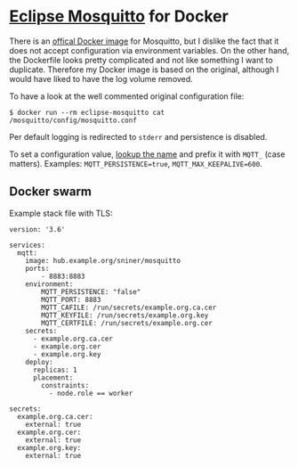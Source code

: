 # [Eclipse Mosquitto][2] for Docker

There is an [offical Docker image][3] for Mosquitto, but I dislike the fact
that it does not accept configuration via environment variables. On the other
hand, the Dockerfile looks pretty complicated and not like something I want to
duplicate. Therefore my Docker image is based on the original, although
I would have liked to have the log volume removed.

To have a look at the well commented original configuration file:

```
$ docker run --rm eclipse-mosquitto cat /mosquitto/config/mosquitto.conf
```

Per default logging is redirected to `stderr` and persistence is disabled.

To set a configuration value, [lookup the name][4] and prefix it with `MQTT_`
(case matters). Examples: `MQTT_PERSISTENCE=true`, `MQTT_MAX_KEEPALIVE=600`.

## Docker swarm

Example stack file with TLS:

```
version: '3.6'

services:
  mqtt:
    image: hub.example.org/sniner/mosquitto
    ports:
        - 8883:8883
    environment:
        MQTT_PERSISTENCE: "false"
        MQTT_PORT: 8883
        MQTT_CAFILE: /run/secrets/example.org.ca.cer
        MQTT_KEYFILE: /run/secrets/example.org.key
        MQTT_CERTFILE: /run/secrets/example.org.cer
    secrets:
      - example.org.ca.cer
      - example.org.cer
      - example.org.key
    deploy:
      replicas: 1
      placement:
        constraints:
          - node.role == worker

secrets:
  example.org.ca.cer:
    external: true
  example.org.cer:
    external: true
  example.org.key:
    external: true
```

[1]: https://mqtt.org/
[2]: https://github.com/eclipse/mosquitto/
[3]: https://hub.docker.com/_/eclipse-mosquitto
[4]: https://mosquitto.org/man/mosquitto-conf-5.html
